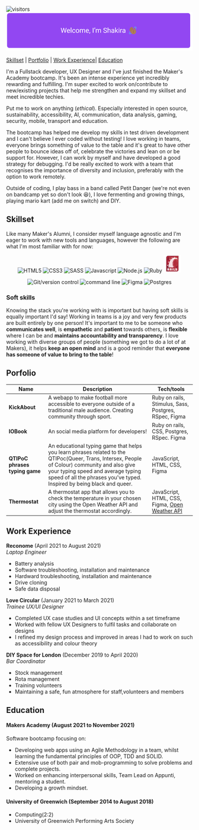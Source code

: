 
 ![visitors](https://visitor-badge.glitch.me/badge?page_id=rhianekobar.id&left_color=blue&right_color=green)
![Welcome I'm Shakira and I'm waving at you](/Resources/welcomeSign.png)


[Skillset](#Skillset) | [Portfolio](#Porfolio) | [Work Experience](#Work)| [Education](#edu)



I'm a Fullstack developer, UX Designer and I've just finished the Maker's Academy bootcamp. It's been
an intense experience yet incredibly rewarding and fulfilling. I'm super excited to work on/contribute to 
new/existing projects that help me strengthen and expand my skillset and meet incredible techies. 

Put me to work on anything (*ethical*). Especially interested in open source, sustainability, accessibility, AI, communication,
data analysis, gaming, security, mobile, transport and education.

The bootcamp has helped me develop my skills in test driven development and I can't believe I ever coded without testing! 
I love working in teams, everyone brings something of value to the table and it's great to have other people to bounce ideas off of, 
celebrate the victories and lean on or be support for. However, I can work by myself and have developed a good strategy for debugging. 
I'd be really excited to work with a team that recognises the importance of diversity and inclusion, preferably with the option to work remotely. 

Outside of coding, I play bass in a band called Petit Danger (we're not even on bandcamp yet so don't 
look 😆), I love fermenting and growing things, playing mario kart (add me on switch) and DIY. 

<h2 id="Skillset">Skillset</h2>

Like many Maker's Alumni, I consider myself language agnostic and I'm eager to work with 
new tools and languages, however the following are what I'm most familiar with for now:

<div align="center">

![HTML5](https://img.icons8.com/color/48/000000/html-5--v1.png "HTML5") 
![CSS3](https://img.icons8.com/color/48/000000/css3.png "CSS3")
![SASS](https://img.icons8.com/color/48/000000/sass.png "SASS")
![Javascript](https://img.icons8.com/color/48/000000/javascript--v2.png "Javascript")
![Node.js](https://img.icons8.com/color/48/000000/nodejs.png "NodeJS")
![Ruby](https://img.icons8.com/color/48/000000/ruby-programming-language.png "Ruby")
![Rails](./Resources/rails-icon.png "Rails")


![Git/version control](https://img.icons8.com/color/48/000000/git.png "Git/version control")
![command line](https://img.icons8.com/color/48/000000/command-line.png "Command Line")
![Figma](https://img.icons8.com/color/48/000000/figma--v2.png "Figma")
![Postgres](https://img.icons8.com/color/48/000000/postgreesql.png "Postgres")

</div>

### Soft skills

Knowing the stack you're working with is important but having soft skills is equally important I'd say! Working in teams is a joy and very few products are built entirely by one person! It's important to me to be someone who **communicates well**, is **empathetic** and **patient** towards others, is **flexible** where I can be and **maintains accountability and transparency**. I love working with diverse groups of people (something we got to do a lot of at Makers), it helps **keep an open mind** and is a good reminder that **everyone has someone of value to bring to the table**!






<h2 id="Porfolio">Porfolio</h2>

 Name                         | Description       | Tech/tools        |
| ---------------------------- | ----------------- | ----------------- 
 **KickAbout**            | A webapp to make football more accessible to everyone outside of a traditional male audience. Creating community through sport.  | Ruby on rails, Stimulus, Sass, Postgres, RSpec, Figma 
 **IOBook** | An social media platform for developers! | Ruby on rails, CSS, Postgres, RSpec. Figma             
 **QTIPoC phrases typing game** | An educational typing game that helps you learn phrases related to the QTIPoc(Queer, Trans, Intersex, People of Colour) community and also give your typing speed and average typing speed of all the phrases you've typed. Inspired by being black and queer.| JavaScript, HTML, CSS, Figma            
 **Thermostat** | A thermostat app that allows you to check the temperature in your chosen city using the Open Weather API and adjust the thermostat accordingly.| JavaScript, HTML, CSS, Figma, [Open Weather API](https://openweathermap.org/api)   


<h2 id="Work">Work Experience</h2>

**Reconome** (April 2021 to August 2021)  
_Laptop Engineer_

- Battery analysis
- Software troubleshooting, installation and maintenance
- Hardward troubleshooting, installation and maintenance
- Drive cloning
- Safe data disposal

**Love Circular** (January 2021 to March 2021)  
_Trainee UX/UI Designer_

- Completed UX case studies and UI concepts within a set timeframe
- Worked with fellow UX Designers to fulfil tasks and collaborate on designs
- I refined my design process and improved in areas I had to work on such as accessibility and colour theory

**DIY Space for London** (December 2019 to April 2020)  
_Bar Coordinator_

- Stock management
- Rota management
- Training volunteers
- Maintaining a safe, fun atmosphere for staff,volunteers and members

<h2 id="edu">Education</h2>

#### Makers Academy (August 2021 to November 2021)
Software bootcamp focusing on:

- Developing web apps using an Agile Methodology in a team, whilst learning the fundamental principles of OOP, TDD and SOLID.
- Extensive use of both pair and mob-programming to solve problems and complete projects.
- Worked on enhancing interpersonal skills, Team Lead on Appunti, mentoring a student.
- Developing a growth mindset.


#### University of Greenwich (September 2014 to August 2018)

- Computing(2:2)
- University of Greenwich Performing Arts Society


